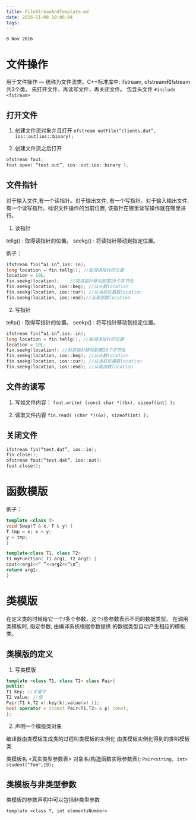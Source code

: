 ```yaml
---
title: FileStreamAndTemplate.md
date: 2016-11-08 18:06:04
tags:
---
```

`8 Nov 2016`

# 文件操作

用于文件操作 — 统称为文件流类。C++标准库中: ifstream, ofstream和fstream共3个类。
先打开文件，再读写文件，再关闭文件。
包含头文件 `#include <fstream>` 

## 打开文件
1. 创建文件流对象并且打开
`ofstream outFile(“clients.dat”, ios::out|ios::binary); `

2. 创建文件流之后打开
```c++
ofstream fout;
fout.open( “test.out”, ios::out|ios::binary );
```

<!-- more -->
## 文件指针
对于输入文件,有一个读指针。对于输出文件, 有一个写指针。对于输入输出文件, 有一个读写指针。标识文件操作的当前位置, 该指针在哪里读写操作就在哪里进行。

1. 读指针

tellg() : 取得读指针的位置。
seekg() : 将读指针移动到指定位置。

例子：
```c++
ifstream fin(“a1.in”,ios::in); 
long location = fin.tellg(); //取得读指针的位置
location = 10L;  
fin.seekg(location);    //将读指针移动到第10个字节处
fin.seekg(location, ios::beg); //从头数location 
fin.seekg(location, ios::cur); //从当前位置数location 
fin.seekg(location, ios::end);//从尾部数location

```

2. 写指针

tellp() : 取得写指针的位置。
seekp() : 将写指针移动到指定位置。
    
```c++
ifstream fin(“a1.in”,ios::in); 
long location = fin.tellg(); //取得读指针的位置
location = 10L; 
fin.seekg(location); //将读指针移动到第10个字节处 
fin.seekg(location, ios::beg); //从头数location
fin.seekg(location, ios::cur); //从当前位置数location 
fin.seekg(location, ios::end); //从尾部数location   
```

## 文件的读写
1. 写如文件内容：
`fout.write( (const char *)(&x), sizeof(int) );`

2. 读取文件内容
`fin.read( (char *)(&x), sizeof(int) );`

## 关闭文件

```c++
ifstream fin(“test.dat”, ios::in);
fin.close();
ofstream fout(“test.dat”, ios::out);
fout.close();
```


# 函数模版

例子：
```c++
template <class T> 
void Swap(T & x, T & y) {
T tmp = x; x = y;
y = tmp;
}

template<class T1, class T2>
T1 myFunction( T1 arg1, T2 arg2) {
cout<<arg1<<“ ”<<arg2<<“\n”;
return arg1; 
}
```

# 类模版

在定义类的时候给它一个/多个参数，这个/些参数表示不同的数据类型。
在调用类模板时, 指定参数, 由编译系统根据参数提供 的数据类型自动产生相应的模板类。

## 类模版的定义

1. 写类模版
```c++
template <class T1, class T2> class Pair{
public:
T1 key; //关键字
T2 value; //值
Pair(T1 k,T2 v):key(k),value(v) {};
bool operator < (const Pair<T1,T2> & p) const;
};
```

2. 声明一个模版类对象

编译器由类模板生成类的过程叫类模板的实例化
由类模板实例化得到的类叫模板类

类模板名 <真实类型参数表> 对象名(构造函数实际参数表);
`Pair<string, int> student("Tom",19);`

## 类模板与非类型参数
类模板的参数声明中可以包括非类型参数

`template <class T, int elementsNumber>`





